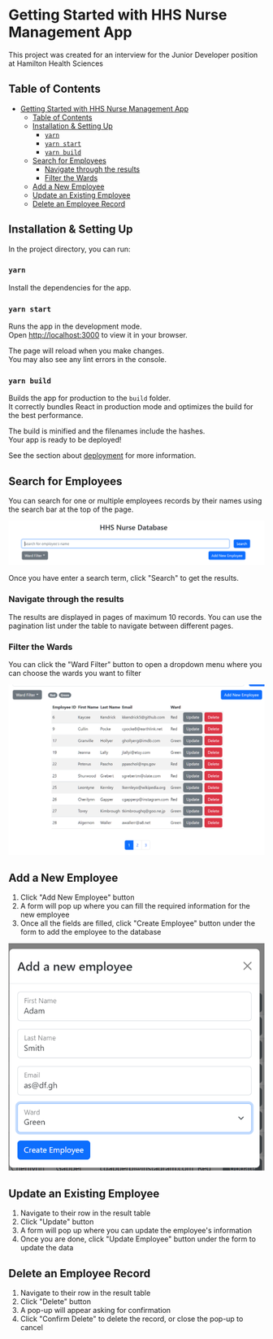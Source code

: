 # Getting Started with HHS Nurse Management App

This project was created for an interview for the Junior Developer position at Hamilton Health Sciences

## Table of Contents

- [Getting Started with HHS Nurse Management App](#getting-started-with-hhs-nurse-management-app)
  - [Table of Contents](#table-of-contents)
  - [Installation \& Setting Up](#installation--setting-up)
    - [`yarn`](#yarn)
    - [`yarn start`](#yarn-start)
    - [`yarn build`](#yarn-build)
  - [Search for Employees](#search-for-employees)
    - [Navigate through the results](#navigate-through-the-results)
    - [Filter the Wards](#filter-the-wards)
  - [Add a New Employee](#add-a-new-employee)
  - [Update an Existing Employee](#update-an-existing-employee)
  - [Delete an Employee Record](#delete-an-employee-record)

## Installation & Setting Up

In the project directory, you can run:

### `yarn`

Install the dependencies for the app.

### `yarn start`

Runs the app in the development mode.\
Open [http://localhost:3000](http://localhost:3000) to view it in your browser.

The page will reload when you make changes.\
You may also see any lint errors in the console.

### `yarn build`

Builds the app for production to the `build` folder.\
It correctly bundles React in production mode and optimizes the build for the best performance.

The build is minified and the filenames include the hashes.\
Your app is ready to be deployed!

See the section about [deployment](https://facebook.github.io/create-react-app/docs/deployment) for more information.

## Search for Employees

You can search for one or multiple employees records by their names using the search bar at the top of the page.

![Search Bar](./docs/images/search.png)

Once you have enter a search term, click "Search" to get the results.

### Navigate through the results

The results are displayed in pages of maximum 10 records. You can use the pagination list under the table to navigate between different pages.

### Filter the Wards

You can click the "Ward Filter" button to open a dropdown menu where you can choose the wards you want to filter

![Result table with ward filter and pagination](./docs/images/filter-pagination.png)

## Add a New Employee

1. Click "Add New Employee" button
2. A form will pop up where you can fill the required information for the new employee
3. Once all the fields are filled, click "Create Employee" button under the form to add the employee to the database

![Add new employee form](./docs/images/add.png)

## Update an Existing Employee

1. Navigate to their row in the result table
2. Click "Update" button
3. A form will pop up where you can update the employee's information
4. Once you are done, click "Update Employee" button under the form to update the data

## Delete an Employee Record

1. Navigate to their row in the result table
2. Click "Delete" button
3. A pop-up will appear asking for confirmation
4. Click "Confirm Delete" to delete the record, or close the pop-up to cancel
